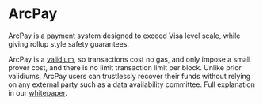 # ArcPay

ArcPay is a payment system designed to exceed Visa level scale, while giving rollup style safety guarantees.

ArcPay is a [validium](https://ethereum.org/en/developers/docs/scaling/validium/), so transactions cost no gas, and only impose a small prover cost, and there is no limit transaction limit per block. Unlike prior validiums, ArcPay users can trustlessly recover their funds without relying on any external party such as a data availability committee. Full explanation in our [whitepaper](https://github.com/ArcPay/ArcPay#readme).